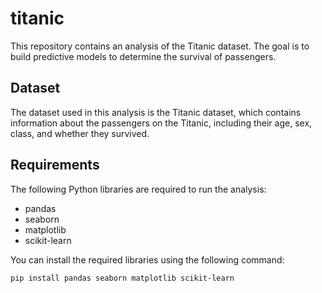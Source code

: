 # titanic

This repository contains an analysis of the Titanic dataset. The goal is to build predictive models to determine the survival of passengers.

## Dataset

The dataset used in this analysis is the Titanic dataset, which contains information about the passengers on the Titanic, including their age, sex, class, and whether they survived.

## Requirements

The following Python libraries are required to run the analysis:
- pandas
- seaborn
- matplotlib
- scikit-learn

You can install the required libraries using the following command:
```bash
pip install pandas seaborn matplotlib scikit-learn
```